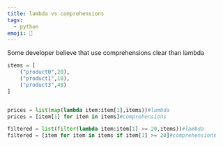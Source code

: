 ```yaml
---
title: lambda vs comprehensions
tags:
  - python
emoji: 🐍
---
```


Some developer believe that use comprehensions clear than lambda

```python
items = [
    ("product0",20),
    ("product1",10),
    ("product3",40)
]


prices = list(map(lambda item:item[1],items))#lambda
prices = [item[1] for item in items]#comprehensions

filtered = list(filter(lambda item:item[1] >= 20,items))#lambda
filtered = [item for item in items if item[1] >= 20]#comprehensions
```
